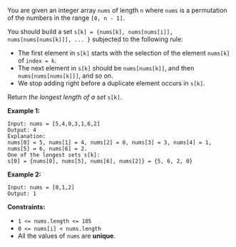 You are given an integer array `nums` of length `n` where `nums` is a
permutation of the numbers in the range `[0, n - 1]`.

You should build a set `s[k] = {nums[k], nums[nums[i]], nums[nums[nums[k]]],
... }` subjected to the following rule:

  * The first element in `s[k]` starts with the selection of the element `nums[k]` of `index = k`.
  * The next element in `s[k]` should be `nums[nums[k]]`, and then `nums[nums[nums[k]]]`, and so on.
  * We stop adding right before a duplicate element occurs in `s[k]`.

Return _the longest length of a set_ `s[k]`.



**Example 1:**

    
    
    Input: nums = [5,4,0,3,1,6,2]
    Output: 4
    Explanation: 
    nums[0] = 5, nums[1] = 4, nums[2] = 0, nums[3] = 3, nums[4] = 1, nums[5] = 6, nums[6] = 2.
    One of the longest sets s[k]:
    s[0] = {nums[0], nums[5], nums[6], nums[2]} = {5, 6, 2, 0}
    

**Example 2:**

    
    
    Input: nums = [0,1,2]
    Output: 1
    



**Constraints:**

  * `1 <= nums.length <= 105`
  * `0 <= nums[i] < nums.length`
  * All the values of `nums` are **unique**.

